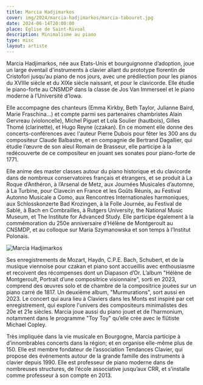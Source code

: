 ```yaml
---
title: Marcia Hadjimarkos
cover: img/2024/marcia-hadjimarkos/marcia-tabouret.jpg
date: 2024-06-14T20:00:00
place: Église de Saint-Rivoal
description: Minimalisme au piano 
type: misc
layout: artiste
---
```


 Marcia Hadjimarkos, née aux Etats-Unis et bourguignonne d’adoption, joue un large éventail d'instruments à clavier allant du prototype florentin de Cristofori jusqu’au piano de nos jours, avec une prédilection pour les pianos du XVIIIe siècle et du XIXe siècle naissant, et pour le clavicorde. Elle étudie le piano-forte au CNSMDP dans la classe de Jos Van Immerseel et le piano moderne à l’Université d’Iowa. 

Elle accompagne des chanteurs (Emma Kirkby, Beth Taylor, Julianne Baird, Marie Fraschina...) et compte parmi ses partenaires chambristes Alain Gervreau (violoncelle), Michel Piguet et Lola Soulier (hautbois), Gilles Thomé (clarinette), et Hugo Reyne (czakan). En ce moment elle donne des concerts-conférences avec l'auteur Pierre Dubois pour fêter les 300 ans du compositeur Claude Balbastre, et en compagnie de Bertrand Dagallier, qui étudie l’œuvre de son aïeul Romain de Brasseur, elle participe à la redécouverte de ce compositeur en jouant ses sonates pour piano-forte de 1771.
 
Elle anime des master classes autour du piano historique et du clavicorde dans de nombreux conservatoires français et étrangers, et se produit à La Roque d’Anthéron, à l’Arsenal de Metz, aux Journées Musicales d’automne, à La Turbine, pour Clavecin en France et les Goûts Réunis, au Festival Autonno Musicale a Como, aux Rencontres Internationales harmoniques, aux Schlosskonzerte Bad Krozingen, à la Folle Journée, au Festival de Sablé, à Bach en Combrailles, à Rutgers University, the National Music Museum, et The Institute for Advanced Study. Elle participe également à la commémoration du 250e anniversaire d’Hélène de Montgeroult au CNSMDP, et au colloque sur Maria Szymanowska et son temps à l’Institut Polonais.
 
![Marcia Hadjimarkos](../img/2024/marcia-hadjimarkos/marcia.jpg)

Ses enregistrements de Mozart, Haydn, C.P.E. Bach, Schubert, et de la musique viennoise pour czakan et piano sont accueillis avec enthousiasme et recoivent des récompenses dont un Diapason d’Or. L’album "Hélène de Montgeroult, Portrait d’une compositrice visionnaire", sorti en 2023, comprend des œuvres solo et de chambre de la compositrice  jouées sur un piano carré de 1817. Un deuxième album, "Murmurations", sort aussi en 2023. Le concert qui aura lieu à Claviers dans les Monts est inspiré par cet enregistrement, qui explore l'univers des compositeurs minimalistes des 20e et 21e siècles. Marcia joue aussi du piano jouet et de l’harmonium, notamment dans le programme "Toy Toy" qu’elle crée avec le flûtiste Michael Copley.
 
Très impliquée dans la vie musicale en Bourgogne, Marcia participe à d’innombrables concerts dans la région; et en organise elle-même plus de 150. Elle est membre fondateur de l’association Tendances Clavier, qui propose des événements autour de la grande famille des instruments à clavier depuis 1990. Elle est professeur de piano moderne dans de nombreuses structures, de l’école associative jusqu’aux CRR, et s’installe comme professeur à son compte en 2013.
